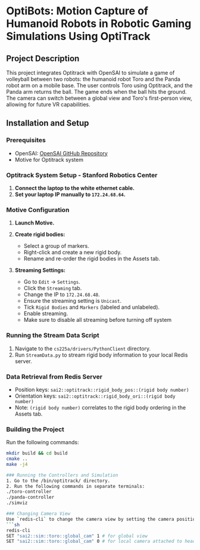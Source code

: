 # OptiBots: Motion Capture of Humanoid Robots in Robotic Gaming Simulations Using OptiTrack

## Project Description
This project integrates Optitrack with OpenSAI to simulate a game of volleyball between two robots: the humanoid robot Toro and the Panda robot arm on a mobile base. The user controls Toro using Optitrack, and the Panda arm returns the ball. The game ends when the ball hits the ground. The camera can switch between a global view and Toro's first-person view, allowing for future VR capabilities.

## Installation and Setup

### Prerequisites
- OpenSAI: [OpenSAI GitHub Repository](https://github.com/manips-sai-org/OpenSai)
- Motive for Optitrack system

### Optitrack System Setup -  Stanford Robotics Center 
1. **Connect the laptop to the white ethernet cable.**
2. **Set your laptop IP manually to `172.24.68.64`.**

### Motive Configuration
1. **Launch Motive.**
2. **Create rigid bodies:**
   - Select a group of markers.
   - Right-click and create a new rigid body.
   - Rename and re-order the rigid bodies in the Assets tab.

3. **Streaming Settings:**
   - Go to `Edit` -> `Settings`.
   - Click the `Streaming` tab.
   - Change the IP to `172.24.68.48`.
   - Ensure the streaming setting is `Unicast`.
   - Tick `Rigid Bodies` and `Markers` (labeled and unlabeled).
   - Enable streaming.
   - Make sure to disable all streaming before turning off system

### Running the Stream Data Script
1. Navigate to the `cs225a/drivers/PythonClient` directory.
2. Run `StreamData.py` to stream rigid body information to your local Redis server.

### Data Retrieval from Redis Server
- Position keys: `sai2::optitrack::rigid_body_pos::(rigid body number)`
- Orientation keys: `sai2::optitrack::rigid_body_ori::(rigid body number)`
- Note: `(rigid body number)` correlates to the rigid body ordering in the Assets tab.

### Building the Project
Run the following commands:
   ```sh
   mkdir build && cd build
   cmake ..
   make -j4

### Running the Controllers and Simulation
1. Go to the /bin/optitrack/ directory.
2. Run the following commands in separate terminals:
./toro-controller
./panda-controller
./simviz

### Changing Camera View
Use `redis-cli` to change the camera view by setting the camera position Redis key to zero:
```sh
redis-cli
SET "sai2::sim::toro::global_cam" 1 # for global view
SET "sai2::sim::toro::global_cam" 0 # for local camera attached to head view
